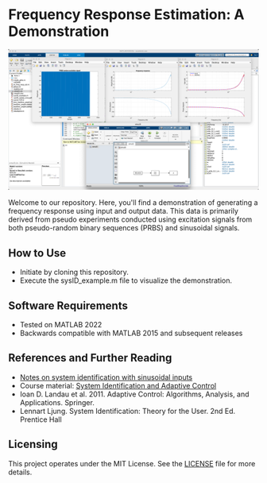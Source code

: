 # Frequency Response Estimation: A Demonstration 

![Cover](./coverpage.png)

Welcome to our repository. Here, you'll find a demonstration of generating a frequency response using input and output data. This data is primarily derived from pseudo experiments conducted using excitation signals from both pseudo-random binary sequences (PRBS) and sinusoidal signals.

## How to Use
- Initiate by cloning this repository.
- Execute the sysID_example.m file to visualize the demonstration.

## Software Requirements
- Tested on MATLAB 2022
- Backwards compatible with MATLAB 2015 and subsequent releases

## References and Further Reading

- [Notes on system identification with sinusoidal inputs](./sysID_sweep_sine.pdf)
- Course material: [System Identification and Adaptive Control](https://faculty.washington.edu/chx/teaching/ykidac/) 
- Ioan D. Landau et al. 2011. Adaptive Control: Algorithms, Analysis, and Applications. Springer.
- Lennart Ljung. System Identification: Theory for the User. 2nd Ed. Prentice Hall

## Licensing
This project operates under the MIT License. See the [LICENSE](LICENSE) file for more details.
